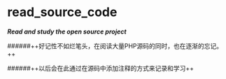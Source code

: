 # read_source_code
***Read and study the open source project***

######++好记性不如烂笔头，在阅读大量PHP源码的同时，也在逐渐的忘记。++

######++以后会在此通过在源码中添加注释的方式来记录和学习++
